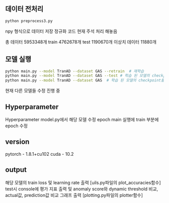## 데이터 전처리
```bash
python preprocess3.py
```
npy 형식으로 데이터 저장
정규화 코드 현재 주석 처리 해놓음

총 데이터 5953348개
train 4762678개
test 1190670개
이상치 데이터 11880개


## 모델 실행
```bash
python main.py --model TranAD --dataset GAS --retrain  # 재학습
python main.py --model TranAD --dataset GAS --test # 학습 된 모델의 checkpoint를 불러와 test만 시행
python main.py --model TranAD --dataset GAS  # 학습 된 모델의 checkpoint를 불러와 추가 학습
```
현재 다른 모델들 수정 진행 중


## Hyperparameter
Hyperparameter model.py에서 해당 모델 수정
epoch main 실행에 train 부분에 epoch 수정

## version
pytorch -  1.8.1+cu102
cuda - 10.2


## output
해당 모델의 train loss 및 learning rate 출력 [uils.py파일의 plot_accuracies함수]
test시 console에 평가 지표 출력 및 anomaly score와 dynamic threshold 비교, actual값, prediction값 비교 그래프 출력 [plotting.py파일의 plotter함수]
